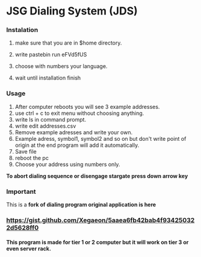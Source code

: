# JSG Dialing System (JDS)

### Instalation

1. make sure that you are in $home directory.

2. write pastebin run eFVd5fUS

3. choose with numbers your language.

4. wait until installation finish

### Usage

1. After computer reboots you will see 3 example addresses.
2. use ctrl + c to exit menu without choosing anything.
3. write ls in command prompt.
4. write edit addresses.csv
5. Remove example adresses and write your own. 
6. Example adress, symbol1, symbol2 and so on but don't write point of origin at the end program will add it automatically.
7. Save file
8. reboot the pc
9. Choose your address using numbers only.

**To abort dialing sequence or disengage stargate press down arrow key**

### Important

This is a **fork of dialing program original application is here** 

### https://gist.github.com/Xegaeon/5aaea6fb42bab4f934250322d5628ff0 

#### This program is made for tier 1 or 2 computer but it will work on tier 3 or even server rack.
